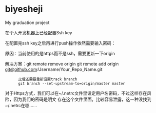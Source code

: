 # biyesheji
My graduation project

在个人开发机器上已经配置Ssh key

在配置完ssh key之后再进行push操作依然需要输入密码：

原因：当前使用的是https而不是ssh，需要更新一下origin

解决方案：git remote remove origin 
		  git remote add origin git@github.com:Username/Your_Repo_Name.git
		  
		  之后还需要重新设置track branch
		  git branch --set-upstream-to=origin/master master

		  
对于Https方式，我们可以在~/.netrc文件里设定用户名密码，不过这样存在风险，因为我们的密码是明文
存在这个文件里面，比较容易泄露，这一种没找到~/.netrc在哪......
